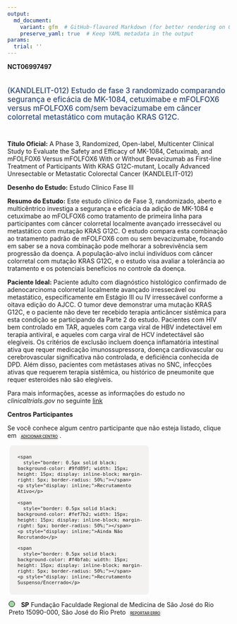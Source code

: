 ```yaml
---
output: 
  md_document:
    variant: gfm  # GitHub-flavored Markdown (for better rendering on GitHub)
    preserve_yaml: true  # Keep YAML metadata in the output
params:
  trial: ''
---
```


<script async src="https://scripts.simpleanalyticscdn.com/latest.js"></script>

**NCT06997497**

<div style="padding: 5px 5px 5px 0px; font-size: 1.20em; font-weight: 500; color: #2E4A7F; text-align: left; margin-bottom: 20px">

(KANDLELIT-012) Estudo de fase 3 randomizado comparando segurança e
eficácia de MK-1084, cetuximabe e mFOLFOX6 versus mFOLFOX6 com/sem
bevacizumabe em câncer colorretal metastático com mutação KRAS G12C.

</div>

**Título Oficial:** A Phase 3, Randomized, Open-label, Multicenter
Clinical Study to Evaluate the Safety and Efficacy of MK-1084,
Cetuximab, and mFOLFOX6 Versus mFOLFOX6 With or Without Bevacizumab as
First-line Treatment of Participants With KRAS G12C-mutant, Locally
Advanced Unresectable or Metastatic Colorectal Cancer (KANDLELIT-012)

**Desenho do Estudo:** Estudo Clinico Fase III

**Resumo do Estudo:** Este estudo clínico de Fase 3, randomizado, aberto
e multicêntrico investiga a segurança e eficácia da adição de MK-1084 e
cetuximabe ao mFOLFOX6 como tratamento de primeira linha para
participantes com câncer colorretal localmente avançado irressecável ou
metastático com mutação KRAS G12C. O estudo compara esta combinação ao
tratamento padrão de mFOLFOX6 com ou sem bevacizumabe, focando em saber
se a nova combinação pode melhorar a sobrevivência sem progressão da
doença. A população-alvo inclui indivíduos com câncer colorretal com
mutação KRAS G12C, e o estudo visa avaliar a tolerância ao tratamento e
os potenciais benefícios no controle da doença.

**Paciente Ideal:** Paciente adulto com diagnóstico histológico
confirmado de adenocarcinoma colorretal localmente avançado irressecável
ou metastático, especificamente em Estágio III ou IV irressecável
conforme a oitava edição do AJCC. O tumor deve demonstrar uma mutação
KRAS G12C, e o paciente não deve ter recebido terapia anticâncer
sistêmica para esta condição se participando da Parte 2 do estudo.
Pacientes com HIV bem controlado em TAR, aqueles com carga viral de HBV
indetectável em terapia antiviral, e aqueles com carga viral de HCV
indetectável são elegíveis. Os critérios de exclusão incluem doença
inflamatória intestinal ativa que requer medicação imunossupressora,
doença cardiovascular ou cerebrovascular significativa não controlada, e
deficiência conhecida de DPD. Além disso, pacientes com metástases
ativas no SNC, infecções ativas que requerem terapia sistêmica, ou
histórico de pneumonite que requer esteroides não são elegíveis.

Para mais informações, acesse as informações do estudo no
*clinicaltrials.gov* no seguinte
[link](https://clinicaltrials.gov/ct2/show/NCT06997497)

**Centros Participantes**

Se você conhece algum centro participante que não esteja listado, clique
em
<span style="color: #2E4A7F; margin-left: 2px; padding: 4px; background-color: #f3f2f1; border-radius: 8px; font-weight: 500; font-size: 0.6em"><a
href="https://cancertrialsbr.shinyapps.io/formsapp?study_nct_id=NCT06997497&amp;location_id=N%2FA&amp;location_full_name=N%2FA&amp;form_type=Adicionar%20Centro"
target="_blank">ADICIONAR CENTRO</a></span>.

<div style="margin-bottom: 8px; margin-left: 5px; padding: 8px; max-width: 300px; background-color: #f3f2f1; border-radius: 8px; font-size: 0.9em">

<div style="margin-left: 10px;">

    <span 
      style="border: 0.5px solid black; background-color: #9fd89f; width: 15px; height: 15px; display: inline-block; margin-right: 5px; border-radius: 50%;"></span>
    <p style="display: inline;">Recrutamento Ativo</p>

</div>

<div style="margin-left: 10px;">

    <span 
      style="border: 0.5px solid black; background-color: #fef7b2; width: 15px; height: 15px; display: inline-block; margin-right: 5px; border-radius: 50%;"></span>
    <p style="display: inline;">Ainda Não Recrutando</p>

</div>

<div style="margin-left: 10px;">

    <span 
      style="border: 0.5px solid black; background-color: #f4bfab; width: 15px; height: 15px; display: inline-block; margin-right: 5px; border-radius: 50%;"></span>
    <p style="display: inline;">Recrutamento Suspenso/Encerrado</p>

</div>

</div>

<div style="margin: 3px;">

<span style="border: 0.5px solid black; display: inline-block; width: 12px; height: 12px; border-radius: 50%; margin-right: 10px; padding-bottom: 0px; background-color: #9fd89f;"></span>
<b>SP</b> Fundação Faculdade Regional de Medicina de São José do Rio
Preto 15090-000, São José do Rio Preto
<span style="color: #2E4A7F; margin-left: 2px; padding: 4px; background-color: #f3f2f1; border-radius: 8px; font-weight: 500; font-size: 0.6em"><a
href="https://cancertrialsbr.shinyapps.io/formsapp?study_nct_id=NCT06997497&amp;location_id=FUNDACAOFACULDADEREGIONALDEMEDICINADESAOJOSEDORIOPRETOSITE0159SAOJOSEDORIOPRETOSAOPAULO15090000BRAZIL&amp;location_full_name=Funda%C3%A7%C3%A3o%20Faculdade%20Regional%20de%20Medicina%20de%20S%C3%A3o%20Jos%C3%A9%20do%20Rio%20Preto%2C%2015090-000%2C%20S%C3%A3o%20Jos%C3%A9%20do%20Rio%20Preto&amp;form_type=Reportar%20Erro"
target="_blank">REPORTAR ERRO</a></span>

</div>
